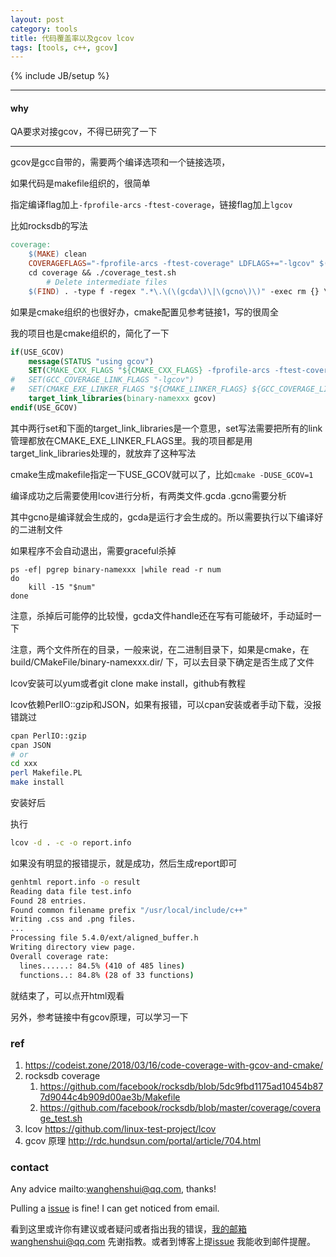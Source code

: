```yaml
---
layout: post
category: tools
title: 代码覆盖率以及gcov lcov
tags: [tools, c++, gcov]
---
```


{% include JB/setup %}

---

#### why

QA要求对接gcov，不得已研究了一下

---

gcov是gcc自带的，需要两个编译选项和一个链接选项，

如果代码是makefile组织的，很简单

指定编译flag加上`-fprofile-arcs`  `-ftest-coverage`，链接flag加上`lgcov`

比如rocksdb的写法

```makefile
coverage:
	$(MAKE) clean
	COVERAGEFLAGS="-fprofile-arcs -ftest-coverage" LDFLAGS+="-lgcov" $(MAKE) J=1 all check
	cd coverage && ./coverage_test.sh
        # Delete intermediate files
	$(FIND) . -type f -regex ".*\.\(\(gcda\)\|\(gcno\)\)" -exec rm {} \;
```



如果是cmake组织的也很好办，cmake配置见参考链接1，写的很周全

我的项目也是cmake组织的，简化了一下

```cmake
if(USE_GCOV)
	message(STATUS "using gcov")
	SET(CMAKE_CXX_FLAGS "${CMAKE_CXX_FLAGS} -fprofile-arcs -ftest-coverage" )
#   SET(GCC_COVERAGE_LINK_FLAGS "-lgcov")
#   SET(CMAKE_EXE_LINKER_FLAGS "${CMAKE_LINKER_FLAGS} ${GCC_COVERAGE_LINK_FLAGS}" )               
    target_link_libraries(binary-namexxx gcov) 
endif(USE_GCOV)
```

其中两行set和下面的target_link_libraries是一个意思，set写法需要把所有的link管理都放在CMAKE_EXE_LINKER_FLAGS里。我的项目都是用target_link_libraries处理的，就放弃了这种写法

cmake生成makefile指定一下USE_GCOV就可以了，比如`cmake -DUSE_GCOV=1`



编译成功之后需要使用lcov进行分析，有两类文件.gcda  .gcno需要分析

其中gcno是编译就会生成的，gcda是运行才会生成的。所以需要执行以下编译好的二进制文件

如果程序不会自动退出，需要graceful杀掉

```shell
ps -ef| pgrep binary-namexxx |while read -r num
do 
    kill -15 "$num"
done
```

注意，杀掉后可能停的比较慢，gcda文件handle还在写有可能破坏，手动延时一下



注意，两个文件所在的目录，一般来说，在二进制目录下，如果是cmake，在build/CMakeFile/binary-namexxx.dir/  下，可以去目录下确定是否生成了文件

lcov安装可以yum或者git clone make install，github有教程

lcov依赖PerlIO::gzip和JSON，如果有报错，可以cpan安装或者手动下载，没报错跳过

```bash
cpan PerlIO::gzip
cpan JSON
# or
cd xxx
perl Makefile.PL 
make install
```



 安装好后

执行 

 ```bash
lcov -d . -c -o report.info
 ```

如果没有明显的报错提示，就是成功，然后生成report即可

```bash
genhtml report.info -o result
Reading data file test.info
Found 28 entries.
Found common filename prefix "/usr/local/include/c++"
Writing .css and .png files.
...
Processing file 5.4.0/ext/aligned_buffer.h
Writing directory view page.
Overall coverage rate:
  lines......: 84.5% (410 of 485 lines)
  functions..: 84.8% (28 of 33 functions)
```

就结束了，可以点开html观看



另外，参考链接中有gcov原理，可以学习一下



### ref

1. https://codeist.zone/2018/03/16/code-coverage-with-gcov-and-cmake/
2. rocksdb coverage
   1. https://github.com/facebook/rocksdb/blob/5dc9fbd1175ad10454b877d9044c4b909d00ae3b/Makefile
   2. https://github.com/facebook/rocksdb/blob/master/coverage/coverage_test.sh
3. lcov https://github.com/linux-test-project/lcov
4. gcov 原理 http://rdc.hundsun.com/portal/article/704.html


### contact

Any advice mailto:wanghenshui@qq.com, thanks! 

Pulling a [issue](https://github.com/wanghenshui/wanghenshui.github.io/issues/new) is fine! I can get noticed from email.

看到这里或许你有建议或者疑问或者指出我的错误，我的邮箱wanghenshui@qq.com 先谢指教。或者到博客上提[issue](https://github.com/wanghenshui/wanghenshui.github.io/issues/new) 我能收到邮件提醒。